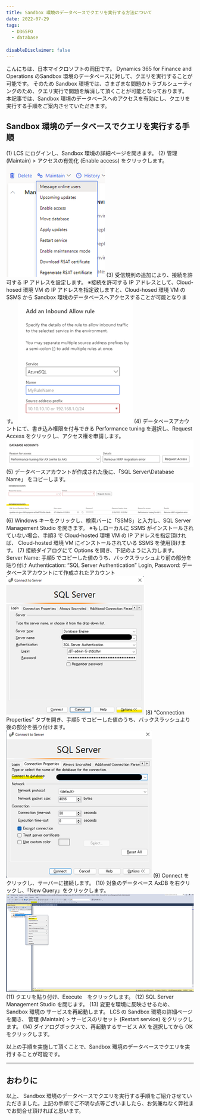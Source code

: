 ```yaml
---
title: Sandbox 環境のデータベースでクエリを実行する方法について
date: 2022-07-29
tags:
  - D365FO
  - database

disableDisclaimer: false
---
```


こんにちは、日本マイクロソフトの岡田です。
Dynamics 365 for Finance and Operations のSandbox 環境のデータベースに対して、クエリを実行することが可能です。
そのため Sandbox 環境では、さまざまな問題のトラブルシューティングのため、クエリ実行で問題を解消して頂くことが可能となっております。
本記事では、Sandbox 環境のデータベースへのアクセスを有効にし、クエリを実行する手順をご案内させていただきます。

<!-- more -->

## Sandbox 環境のデータベースでクエリを実行する手順
(1) LCS にログインし、Sandbox 環境の詳細ページを開きます。
(2) 管理 (Maintain) > アクセスの有効化 (Enable access) をクリックします。
![](./database-just-in-time-jit-access/database-just-in-time-jit-access1.png)
(3) 受信規則の追加により、接続を許可する IP アドレスを設定します。
※接続を許可する IP アドレスとして、Cloud-hosed 環境 VM の IP アドレスを指定致しますと、Cloud-hosed 環境 VM の SSMS から Sandbox 環境のデータベースへアクセスすることが可能となります。
![](./database-just-in-time-jit-access/database-just-in-time-jit-access2.png)
(4) データベースアカウントにて、書き込み権限を付与できる Performance tuning を選択し、Request Access をクリックし、アクセス権を申請します。
![](./database-just-in-time-jit-access/database-just-in-time-jit-access3.png)
(5) データベースアカウントが作成された後に、「SQL Server\Database Name」 をコピーします。
![](./database-just-in-time-jit-access/database-just-in-time-jit-access4.png)
(6) Windows キーをクリックし、検索バーに「SSMS」と入力し、SQL Server Management Studio を開きます。
※もしローカルに SSMS がインストールされていない場合、手順3 で Cloud-hosted 環境 VM の IP アドレスを指定頂ければ、 Cloud-hosted 環境 VM にインストールされている SSMS を使用頂けます。
(7) 接続ダイアログにて Options を開き、下記のように入力します。
    Server Name: 手順5 でコピーした値のうち、バックスラッシュより前の部分を貼り付け
    Authentication: “SQL Server Authentication”
    Login, Password: データベースアカウントにて作成されたアカウント
![](./database-just-in-time-jit-access/database-just-in-time-jit-access5.png)
(8) “Connection Properties” タブを開き、手順5 でコピーした値のうち、バックスラッシュより後の部分を張り付けます。
![](./database-just-in-time-jit-access/database-just-in-time-jit-access6.png)
(9) Connect をクリックし、サーバーに接続します。
(10) 対象のデータベース AxDB を右クリックし、「New Query」をクリックします。
![](./database-just-in-time-jit-access/database-just-in-time-jit-access7.png)
(11) クエリを貼り付け、Execute　をクリックします。
(12) SQL Server Management Studio を閉じます。
(13) 変更を環境に反映させるため、Sandbox 環境の サービスを再起動します。
     LCS の Sandbox 環境の詳細ページを開き、 管理 (Maintain) > サービスのリセット (Restart service) をクリックします。
(14) ダイアログボックスで、再起動するサービス AX を選択してから OK をクリックします。

以上の手順を実施して頂くことで、Sandbox 環境のデータベースでクエリを実行することが可能です。

---
## おわりに  
以上、 Sandbox 環境のデータベースでクエリを実行する手順をご紹介させていただきました。上記の手順でご不明な点等ございましたら、お気兼ねなく弊社までお問合せ頂ければと思います。
